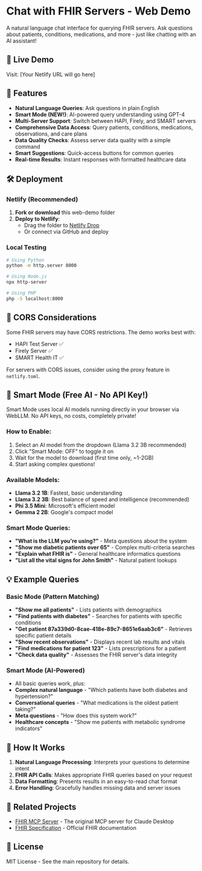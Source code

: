 # Chat with FHIR Servers - Web Demo

A natural language chat interface for querying FHIR servers. Ask questions about patients, conditions, medications, and more - just like chatting with an AI assistant!

## 🚀 Live Demo

Visit: [Your Netlify URL will go here]

## 💬 Features

- **Natural Language Queries**: Ask questions in plain English
- **Smart Mode (NEW!)**: AI-powered query understanding using GPT-4
- **Multi-Server Support**: Switch between HAPI, Firely, and SMART servers
- **Comprehensive Data Access**: Query patients, conditions, medications, observations, and care plans
- **Data Quality Checks**: Assess server data quality with a simple command
- **Smart Suggestions**: Quick-access buttons for common queries
- **Real-time Results**: Instant responses with formatted healthcare data

## 🛠️ Deployment

### Netlify (Recommended)

1. **Fork or download** this web-demo folder
2. **Deploy to Netlify**:
   - Drag the folder to [Netlify Drop](https://app.netlify.com/drop)
   - Or connect via GitHub and deploy

### Local Testing

```bash
# Using Python
python -m http.server 8000

# Using Node.js
npx http-server

# Using PHP
php -S localhost:8000
```

## 🔧 CORS Considerations

Some FHIR servers may have CORS restrictions. The demo works best with:
- HAPI Test Server ✅
- Firely Server ✅  
- SMART Health IT ✅

For servers with CORS issues, consider using the proxy feature in `netlify.toml`.

## 🧠 Smart Mode (Free AI - No API Key!)

Smart Mode uses local AI models running directly in your browser via WebLLM. No API keys, no costs, completely private!

### How to Enable:
1. Select an AI model from the dropdown (Llama 3.2 3B recommended)
2. Click "Smart Mode: OFF" to toggle it on
3. Wait for the model to download (first time only, ~1-2GB)
4. Start asking complex questions!

### Available Models:
- **Llama 3.2 1B**: Fastest, basic understanding
- **Llama 3.2 3B**: Best balance of speed and intelligence (recommended)
- **Phi 3.5 Mini**: Microsoft's efficient model
- **Gemma 2 2B**: Google's compact model

### Smart Mode Queries:
- **"What is the LLM you're using?"** - Meta questions about the system
- **"Show me diabetic patients over 65"** - Complex multi-criteria searches
- **"Explain what FHIR is"** - General healthcare informatics questions
- **"List all the vital signs for John Smith"** - Natural patient lookups

## 💡 Example Queries

### Basic Mode (Pattern Matching)
- **"Show me all patients"** - Lists patients with demographics
- **"Find patients with diabetes"** - Searches for patients with specific conditions
- **"Get patient 87a339d0-8cae-418e-89c7-8651e6aab3c6"** - Retrieves specific patient details
- **"Show recent observations"** - Displays recent lab results and vitals
- **"Find medications for patient 123"** - Lists prescriptions for a patient
- **"Check data quality"** - Assesses the FHIR server's data integrity

### Smart Mode (AI-Powered)
- All basic queries work, plus:
- **Complex natural language** - "Which patients have both diabetes and hypertension?"
- **Conversational queries** - "What medications is the oldest patient taking?"
- **Meta questions** - "How does this system work?"
- **Healthcare concepts** - "Show me patients with metabolic syndrome indicators"

## 🔧 How It Works

1. **Natural Language Processing**: Interprets your questions to determine intent
2. **FHIR API Calls**: Makes appropriate FHIR queries based on your request
3. **Data Formatting**: Presents results in an easy-to-read chat format
4. **Error Handling**: Gracefully handles missing data and server issues

## 🔗 Related Projects

- [FHIR MCP Server](https://github.com/jcafazzo/fhir-mcp) - The original MCP server for Claude Desktop
- [FHIR Specification](https://hl7.org/fhir/) - Official FHIR documentation

## 📄 License

MIT License - See the main repository for details.